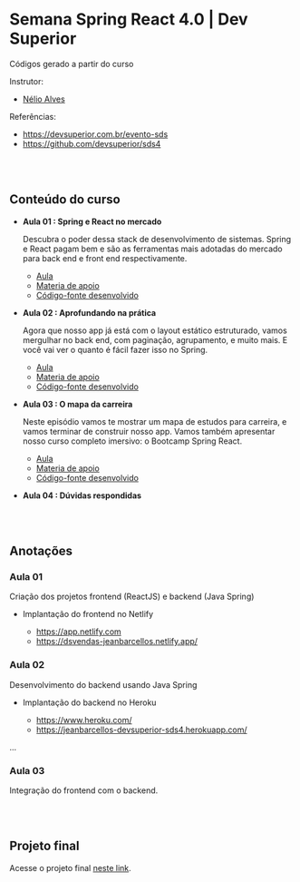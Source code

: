 # Semana Spring React 4.0 | Dev Superior

Códigos gerado a partir do curso

Instrutor:

- [Nélio Alves](https://www.udemy.com/user/nelio-alves/)

Referências:

- https://devsuperior.com.br/evento-sds
- https://github.com/devsuperior/sds4

<br>
<br>

## Conteúdo do curso

- **Aula 01 : Spring e React no mercado**

  Descubra o poder dessa stack de desenvolvimento de sistemas. Spring e React pagam bem e são as ferramentas mais adotadas do mercado para back end e front end respectivamente.

  - [Aula](https://www.youtube.com/watch?v=Lv0urEK_rtY)
  - [Materia de apoio](https://github.com/devsuperior/sds4/tree/main/episodio1)
  - [Código-fonte desenvolvido](https://github.com/jeanbarcellos/estudo.devsuperior.projeto-sds4/tree/aula-01)

- **Aula 02 : Aprofundando na prática**

  Agora que nosso app já está com o layout estático estruturado, vamos mergulhar no back end, com paginação, agrupamento, e muito mais. E você vai ver o quanto é fácil fazer isso no Spring.

  - [Aula](https://www.youtube.com/watch?v=zQHosR49A34Y)
  - [Materia de apoio](https://github.com/devsuperior/sds4/tree/main/episodio2)
  - [Código-fonte desenvolvido](https://github.com/jeanbarcellos/estudo.devsuperior.projeto-sds4/tree/aula-02)

- **Aula 03 : O mapa da carreira**

  Neste episódio vamos te mostrar um mapa de estudos para carreira, e vamos terminar de construir nosso app. Vamos também apresentar nosso curso completo imersivo: o Bootcamp Spring React.

  - [Aula](https://www.youtube.com/watch?v=As8x1A53wqk)
  - [Materia de apoio](https://github.com/devsuperior/sds4/tree/main/episodio3)
  - [Código-fonte desenvolvido](https://github.com/jeanbarcellos/estudo.devsuperior.projeto-sds4/tree/aula-03)

- **Aula 04 : Dúvidas respondidas**

<br>
<br>

## Anotações

### **Aula 01**

Criação dos projetos frontend (ReactJS) e backend (Java Spring)

- Implantação do frontend no Netlify

  - https://app.netlify.com
  - https://dsvendas-jeanbarcellos.netlify.app/

### **Aula 02**

Desenvolvimento do backend usando Java Spring

- Implantação do backend no Heroku

  - https://www.heroku.com/
  - https://jeanbarcellos-devsuperior-sds4.herokuapp.com/

...

### **Aula 03**

Integração do frontend com o backend.

<br>
<br>

## Projeto final

Acesse o projeto final [neste link](https://dsvendas-jeanbarcellos.netlify.app).
